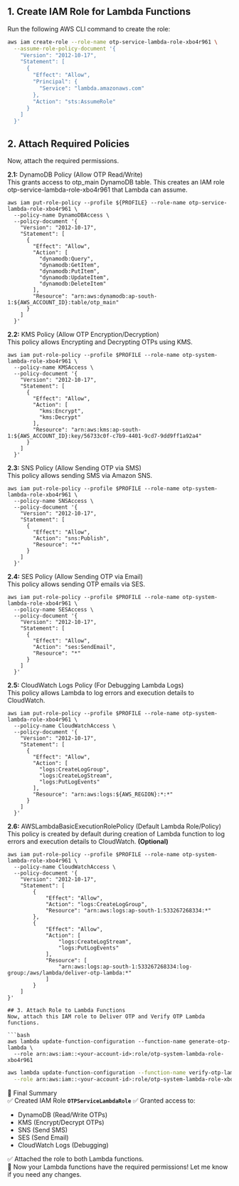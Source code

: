 ## 1. Create IAM Role for Lambda Functions
Run the following AWS CLI command to create the role:
```bash
aws iam create-role --role-name otp-service-lambda-role-xbo4r961 \
  --assume-role-policy-document '{
    "Version": "2012-10-17",
    "Statement": [
      {
        "Effect": "Allow",
        "Principal": {
          "Service": "lambda.amazonaws.com"
        },
        "Action": "sts:AssumeRole"
      }
    ]
  }'
```


## 2. Attach Required Policies
Now, attach the required permissions.

**2.1:** DynamoDB Policy (Allow OTP Read/Write) <br>
This grants access to otp_main DynamoDB table.
This creates an IAM role otp-service-lambda-role-xbo4r961 that Lambda can assume.
```shell
aws iam put-role-policy --profile ${PROFILE} --role-name otp-service-lambda-role-xbo4r961 \
  --policy-name DynamoDBAccess \
  --policy-document '{
    "Version": "2012-10-17",
    "Statement": [
      {
        "Effect": "Allow",
        "Action": [
          "dynamodb:Query",
          "dynamodb:GetItem",
          "dynamodb:PutItem",
          "dynamodb:UpdateItem",
          "dynamodb:DeleteItem"
        ],
        "Resource": "arn:aws:dynamodb:ap-south-1:${AWS_ACCOUNT_ID}:table/otp_main"
      }
    ]
  }'
```


**2.2:** KMS Policy (Allow OTP Encryption/Decryption) <br>
This policy allows Encrypting and Decrypting OTPs using KMS.
```shell
aws iam put-role-policy --profile $PROFILE --role-name otp-system-lambda-role-xbo4r961 \
  --policy-name KMSAccess \
  --policy-document '{
    "Version": "2012-10-17",
    "Statement": [
      {
        "Effect": "Allow",
        "Action": [
          "kms:Encrypt",
          "kms:Decrypt"
        ],
        "Resource": "arn:aws:kms:ap-south-1:${AWS_ACCOUNT_ID}:key/56733c0f-c7b9-4401-9cd7-9dd9ff1a92a4"
      }
    ]
  }'
```


**2.3:** SNS Policy (Allow Sending OTP via SMS) <br>
This policy allows sending SMS via Amazon SNS.
```shell
aws iam put-role-policy --profile $PROFILE --role-name otp-system-lambda-role-xbo4r961 \
  --policy-name SNSAccess \
  --policy-document '{
    "Version": "2012-10-17",
    "Statement": [
      {
        "Effect": "Allow",
        "Action": "sns:Publish",
        "Resource": "*"
      }
    ]
  }'
```

**2.4:** SES Policy (Allow Sending OTP via Email) <br>
This policy allows sending OTP emails via SES.
```shell
aws iam put-role-policy --profile $PROFILE --role-name otp-system-lambda-role-xbo4r961 \
  --policy-name SESAccess \
  --policy-document '{
    "Version": "2012-10-17",
    "Statement": [
      {
        "Effect": "Allow",
        "Action": "ses:SendEmail",
        "Resource": "*"
      }
    ]
  }'
```

**2.5:** CloudWatch Logs Policy (For Debugging Lambda Logs) <br>
This policy allows Lambda to log errors and execution details to CloudWatch.

```shell
aws iam put-role-policy --profile $PROFILE --role-name otp-system-lambda-role-xbo4r961 \
  --policy-name CloudWatchAccess \
  --policy-document '{
    "Version": "2012-10-17",
    "Statement": [
      {
        "Effect": "Allow",
        "Action": [
          "logs:CreateLogGroup",
          "logs:CreateLogStream",
          "logs:PutLogEvents"
        ],
        "Resource": "arn:aws:logs:${AWS_REGION}:*:*"
      }
    ]
  }'
```


**2.6:** AWSLambdaBasicExecutionRolePolicy (Default Lambda Role/Policy) <br>
This policy is created by default during creation of Lambda function to log errors and execution details to CloudWatch. __(Optional)__

```shell
aws iam put-role-policy --profile $PROFILE --role-name otp-system-lambda-role-xbo4r961 \
  --policy-name CloudWatchAccess \
  --policy-document '{
    "Version": "2012-10-17",
    "Statement": [
        {
            "Effect": "Allow",
            "Action": "logs:CreateLogGroup",
            "Resource": "arn:aws:logs:ap-south-1:533267268334:*"
        },
        {
            "Effect": "Allow",
            "Action": [
                "logs:CreateLogStream",
                "logs:PutLogEvents"
            ],
            "Resource": [
                "arn:aws:logs:ap-south-1:533267268334:log-group:/aws/lambda/deliver-otp-lambda:*"
            ]
        }
    ]
}'

## 3. Attach Role to Lambda Functions
Now, attach this IAM role to Deliver OTP and Verify OTP Lambda functions.

```bash
aws lambda update-function-configuration --function-name generate-otp-lambda \
  --role arn:aws:iam::<your-account-id>:role/otp-system-lambda-role-xbo4r961
```
```bash
aws lambda update-function-configuration --function-name verify-otp-lambda \
  --role arn:aws:iam::<your-account-id>:role/otp-system-lambda-role-xbo4r961
```

🎯 Final Summary <br>
✅ Created IAM Role **`OTPServiceLambdaRole`**
✅ Granted access to:
  * DynamoDB (Read/Write OTPs)
  * KMS (Encrypt/Decrypt OTPs)
  * SNS (Send SMS)
  * SES (Send Email)
  * CloudWatch Logs (Debugging) 

✅ Attached the role to both Lambda functions.<br>
🚀 Now your Lambda functions have the required permissions! Let me know if you need any changes.